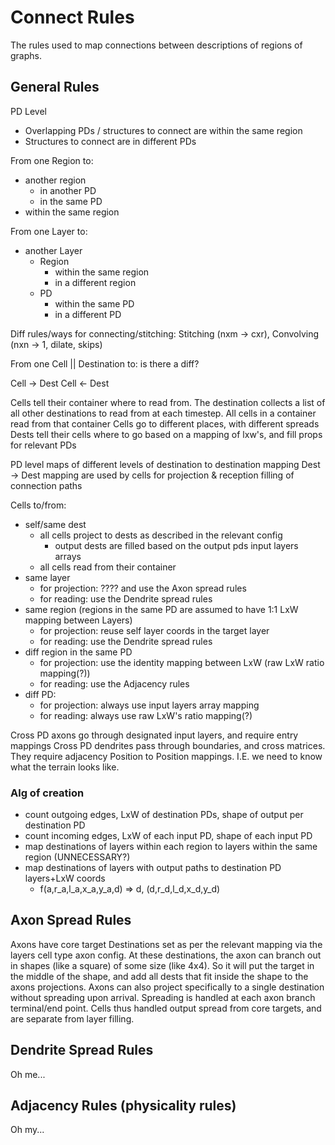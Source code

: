 # Connect Rules

The rules used to map connections between descriptions of regions of graphs.

## General Rules

PD Level

- Overlapping PDs / structures to connect are within the same region
- Structures to connect are in different PDs

From one Region to:

- another region
  - in another PD
  - in the same PD
- within the same region

From one Layer to:

- another Layer
  - Region
    - within the same region
    - in a different region
  - PD
    - within the same PD
    - in a different PD

Diff rules/ways for connecting/stitching: Stitching (nxm -> cxr), Convolving (nxn -> 1, dilate, skips)

From one Cell || Destination to:
is there a diff?

Cell -> Dest
Cell <- Dest

Cells tell their container where to read from. The destination collects a list of all other destinations to read from at each timestep.
All cells in a container read from that container
Cells go to different places, with different spreads
Dests tell their cells where to go based on a mapping of lxw's, and fill props for relevant PDs

PD level maps of different levels of destination to destination mapping
Dest -> Dest mapping are used by cells for projection & reception filling of connection paths

Cells to/from:

- self/same dest
  - all cells project to dests as described in the relevant config
    - output dests are filled based on the output pds input layers arrays
  - all cells read from their container
- same layer
  - for projection: ???? and use the Axon spread rules
  - for reading: use the Dendrite spread rules
- same region (regions in the same PD are assumed to have 1:1 LxW mapping between Layers)
  - for projection: reuse self layer coords in the target layer
  - for reading: use the Dendrite spread rules
- diff region in the same PD
  - for projection: use the identity mapping between LxW (raw LxW ratio mapping(?))
  - for reading: use the Adjacency rules
- diff PD:
  - for projection: always use input layers array mapping
  - for reading: always use raw LxW's ratio mapping(?)

Cross PD axons go through designated input layers, and require entry mappings
Cross PD dendrites pass through boundaries, and cross matrices. They require adjacency Position to Position mappings. I.E. we need to know what the terrain looks like.

### Alg of creation

- count outgoing edges, LxW of destination PDs, shape of output per destination PD
- count incoming edges, LxW of each input PD, shape of each input PD
- map destinations of layers within each region to layers within the same region (UNNECESSARY?)
- map destinations of layers with output paths to destination PD layers+LxW coords
  - f(a,r_a,l_a,x_a,y_a,d) => d, (d,r_d,l_d,x_d,y_d)

## Axon Spread Rules

Axons have core target Destinations set as per the relevant mapping via the layers cell type axon config. At these destinations, the axon can branch out in shapes (like a square) of some size (like 4x4). So it will put the target in the middle of the shape, and add all dests that fit inside the shape to the axons projections. Axons can also project specifically to a single destination without spreading upon arrival. Spreading is handled at each axon branch terminal/end point.
Cells thus handled output spread from core targets, and are separate from layer filling.

## Dendrite Spread Rules

Oh me...

## Adjacency Rules (physicality rules)

Oh my...

